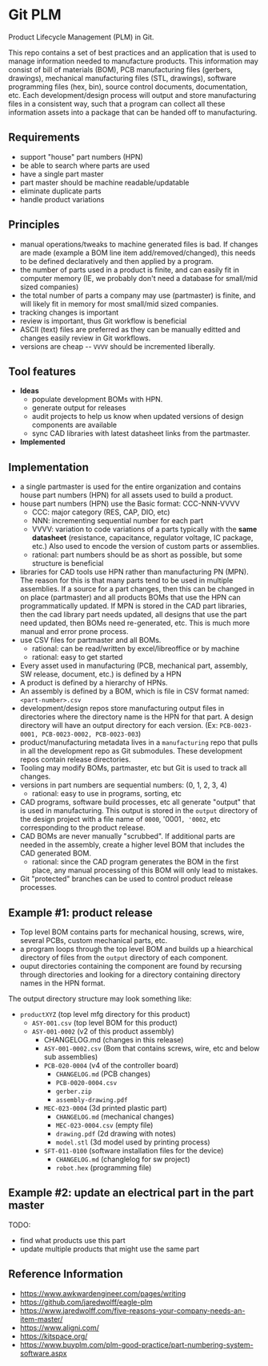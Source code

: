 # Git PLM

Product Lifecycle Management (PLM) in Git.

This repo contains a set of best practices and an application that is used to
manage information needed to manufacture products. This information may consist
of bill of materials (BOM), PCB manufacturing files (gerbers, drawings),
mechanical manufacturing files (STL, drawings), software programming files (hex,
bin), source control documents, documentation, etc. Each development/design
process will output and store manufacturing files in a consistent way, such that
a program can collect all these information assets into a package that can be
handed off to manufacturing.

## Requirements

- support "house" part numbers (HPN)
- be able to search where parts are used
- have a single part master
- part master should be machine readable/updatable
- eliminate duplicate parts
- handle product variations

## Principles

- manual operations/tweaks to machine generated files is bad. If changes are
  made (example a BOM line item add/removed/changed), this needs to be defined
  declaratively and then applied by a program.
- the number of parts used in a product is finite, and can easily fit in
  computer memory (IE, we probably don't need a database for small/mid sized
  companies)
- the total number of parts a company may use (partmaster) is finite, and will
  likely fit in memory for most small/mid sized companies.
- tracking changes is important
- review is important, thus Git workflow is beneficial
- ASCII (text) files are preferred as they can be manually editted and changes
  easily review in Git workflows.
- versions are cheap -- `VVVV` should be incremented liberally.

## Tool features

- **Ideas**
  - populate development BOMs with HPN.
  - generate output for releases
  - audit projects to help us know when updated versions of design components
    are available
  - sync CAD libraries with latest datasheet links from the partmaster.
- **Implemented**

## Implementation

- a single partmaster is used for the entire organization and contains house
  part numbers (HPN) for all assets used to build a product.
- house part numbers (HPN) use the Basic format: CCC-NNN-VVVV
  - CCC: major category (RES, CAP, DIO, etc)
  - NNN: incrementing sequential number for each part
  - VVVV: variation to code variations of a parts typically with the **same
    datasheet** (resistance, capacitance, regulator voltage, IC package, etc.)
    Also used to encode the version of custom parts or assemblies.
  - rational: part numbers should be as short as possible, but some structure is
    beneficial
- libraries for CAD tools use HPN rather than manufacturing PN (MPN). The reason
  for this is that many parts tend to be used in multiple assemblies. If a
  source for a part changes, then this can be changed in on place (partmaster)
  and all products BOMs that use the HPN can programmatically updated. If MPN is
  stored in the CAD part libraries, then the cad library part needs updated, all
  designs that use the part need updated, then BOMs need re-generated, etc. This
  is much more manual and error prone process.
- use CSV files for partmaster and all BOMs.
  - rational: can be read/written by excel/libreoffice or by machine
  - rational: easy to get started
- Every asset used in manufacturing (PCB, mechanical part, assembly, SW release,
  document, etc.) is defined by a HPN
- A product is defined by a hierarchy of HPNs.
- An assembly is defined by a BOM, which is file in CSV format named:
  `<part-number>.csv`
- development/design repos store manufacturing output files in directories where
  the directory name is the HPN for that part. A design directory will have an
  output directory for each version. (Ex:
  `PCB-0023-0001, PCB-0023-0002, PCB-0023-003`)
- product/manufacturing metadata lives in a `manufacturing` repo that pulls in
  all the development repo as Git submodules. These development repos contain
  release directories.
- Tooling may modify BOMs, partmaster, etc but Git is used to track all changes.
- versions in part numbers are sequential numbers: (0, 1, 2, 3, 4)
  - rational: easy to use in programs, sorting, etc
- CAD programs, software build processes, etc all generate "output" that is used
  in manufacturing. This output is stored in the `output` directory of the
  design project with a file name of `0000`, '0001`, '0002`, etc corresponding
  to the product release.
- CAD BOMs are never manually "scrubbed". If additional parts are needed in the
  assembly, create a higher level BOM that includes the CAD generated BOM.
  - rational: since the CAD program generates the BOM in the first place, any
    manual processing of this BOM will only lead to mistakes.
- Git "protected" branches can be used to control product release processes.

## Example #1: product release

- Top level BOM contains parts for mechanical housing, screws, wire, several
  PCBs, custom mechanical parts, etc.
- a program loops through the top level BOM and builds up a hiearchical
  directory of files from the `output` directory of each component.
- ouput directories containing the component are found by recursing through
  directories and looking for a directory containing directory names in the HPN
  format.

The output directory structure may look something like:

- `productXYZ` (top level mfg directory for this product)
  - `ASY-001.csv` (top level BOM for this product)
  - `ASY-001-0002` (v2 of this product assembly)
    - CHANGELOG.md (changes in this release)
    - `ASY-001-0002.csv` (Bom that contains screws, wire, etc and below sub
      assemblies)
    - `PCB-020-0004` (v4 of the controller board)
      - `CHANGELOG.md` (PCB changes)
      - `PCB-0020-0004.csv`
      - `gerber.zip`
      - `assembly-drawing.pdf`
    - `MEC-023-0004` (3d printed plastic part)
      - `CHANGELOG.md` (mechanical changes)
      - `MEC-023-0004.csv` (empty file)
      - `drawing.pdf` (2d drawing with notes)
      - `model.stl` (3d model used by printing process)
    - `SFT-011-0100` (software installation files for the device)
      - `CHANGELOG.md` (changlelog for sw project)
      - `robot.hex` (programming file)

## Example #2: update an electrical part in the part master

TODO:

- find what products use this part
- update multiple products that might use the same part

## Reference Information

- https://www.awkwardengineer.com/pages/writing
- https://github.com/jaredwolff/eagle-plm
- https://www.jaredwolff.com/five-reasons-your-company-needs-an-item-master/
- https://www.aligni.com/
- https://kitspace.org/
- https://www.buyplm.com/plm-good-practice/part-numbering-system-software.aspx
